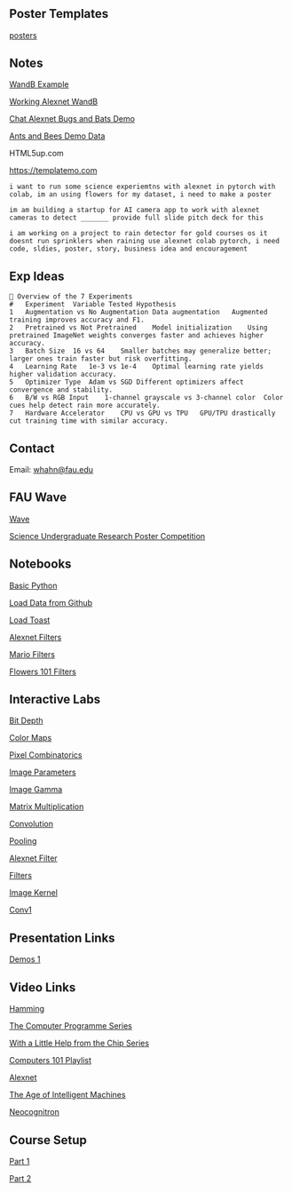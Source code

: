 
# 

## Poster Templates
[posters](https://docs.google.com/presentation/d/1KApspF0dONLI1OI_AxdJIxxbIYUQIWgA5-J120ChLQ8/edit?usp=sharing)


## Notes

[WandB Example](https://colab.research.google.com/drive/1KFuiY7BgBFRD5ooefZL5Rps0E-B-ww7V?usp=sharing)

[Working Alexnet WandB](https://colab.research.google.com/drive/15c97c5Gq4jkWFyFdUbA_Gi8tBoR1So2v?usp=sharing)

[Chat Alexnet Bugs and Bats Demo](https://chatgpt.com/share/69010c16-8434-800e-9c5e-04daebc59ebc)

[Ants and Bees Demo Data](https://drive.google.com/drive/folders/1Je_gRF8RnhszAAbQhw2IzqM2_7byPVtL?usp=sharing)


HTML5up.com

https://templatemo.com



```
i want to run some science experiemtns with alexnet in pytorch with colab, im an using flowers for my dataset, i need to make a poster
```

```
im am building a startup for AI camera app to work with alexnet cameras to detect _______ provide full slide pitch deck for this
```

```
i am working on a project to rain detector for gold courses os it doesnt run sprinklers when raining use alexnet colab pytorch, i need code, sldies, poster, story, business idea and encouragement
```

## Exp Ideas

```
🧪 Overview of the 7 Experiments
#	Experiment	Variable Tested	Hypothesis
1	Augmentation vs No Augmentation	Data augmentation	Augmented training improves accuracy and F1.
2	Pretrained vs Not Pretrained	Model initialization	Using pretrained ImageNet weights converges faster and achieves higher accuracy.
3	Batch Size	16 vs 64	Smaller batches may generalize better; larger ones train faster but risk overfitting.
4	Learning Rate	1e-3 vs 1e-4	Optimal learning rate yields higher validation accuracy.
5	Optimizer Type	Adam vs SGD	Different optimizers affect convergence and stability.
6	B/W vs RGB Input	1-channel grayscale vs 3-channel color	Color cues help detect rain more accurately.
7	Hardware Accelerator	CPU vs GPU vs TPU	GPU/TPU drastically cut training time with similar accuracy.
```




## Contact
Email: whahn@fau.edu

## FAU Wave
[Wave](https://www.fau.edu/innovation-and-business-development/fau-wave/fau-wave-competition/)

[Science Undergraduate Research Poster Competition](https://www.fau.edu/science/science-social/#comp)

## Notebooks

[Basic Python](https://colab.research.google.com/drive/1Foy5DVsjM9MeeAhPZWP5KVwc6aLeJCFj?usp=sharing)

[Load Data from Github](https://colab.research.google.com/drive/1ntd-gp2X1rplBODZOs1tAE-3BqqvxSS1?usp=sharing)

[Load Toast](https://colab.research.google.com/drive/1c2655ejRM5TOdkCdFnj9eUkaEyUQc-5H?usp=sharing)

[Alexnet Filters](https://colab.research.google.com/drive/12EDpdilYa8S6F0ZnhlGtdjulZIa50lFP?usp=sharing)

[Mario Filters](https://colab.research.google.com/drive/11PtYYEfOu4vxu3AzuzmC9T9b1VxBBfwf?usp=sharing)

[Flowers 101 Filters](https://colab.research.google.com/drive/1VnB-wwTwgjm4i1kDoIlgLdIu69j8iW9Y?usp=sharing)

## Interactive Labs
[Bit Depth](https://williamedwardhahn.github.io/MathData25/bit_depth.html)

[Color Maps](https://williamedwardhahn.github.io/MathData25/colors.html)

[Pixel Combinatorics](https://williamedwardhahn.github.io/MathData25/pixelcombo.html)

[Image Parameters](https://williamedwardhahn.github.io/MathData25/image1.html)

[Image Gamma](https://williamedwardhahn.github.io/MathData25/gamma.html)

[Matrix Multiplication](https://williamedwardhahn.github.io/MathData25/matrix_multiplication_lab.html)

[Convolution](https://williamedwardhahn.github.io/MathData25/Conv1_a.html)

[Pooling](https://williamedwardhahn.github.io/MathData25/pool.html)

[Alexnet Filter](https://williamedwardhahn.github.io/MathData25/alexnet.html)

[Filters](https://setosa.io/ev/image-kernels/#:~:text=An%20image%20kernel%20is%20a,important%20portions%20of%20an%20image.)

[Image Kernel](https://setosa.io/ev/image-kernels/)

[Conv1](https://colab.research.google.com/drive/1_IlVfU2u2AH0rb9n_yojHD85pG0dUr8f?usp=sharing)

## Presentation Links
[Demos 1](https://docs.google.com/document/d/1xf0PaTv_Pc2hxcHCOmVNEVzL_oX9RWF4T6JbAlzSiU8/edit?usp=sharing)


## Video Links
[Hamming](https://www.youtube.com/watch?v=AD4b-52jtos&list=PL2FF649D0C4407B30)

[The Computer Programme Series](https://clp.bbcrewind.co.uk/de37d97905d37f58038f2d7c8341ff4b)

[With a Little Help from the Chip Series](https://clp.bbcrewind.co.uk/e6cf9d36e23a3a0b8fd954cc96a0b361)

[Computers 101 Playlist](https://youtube.com/playlist?list=PLWmIsQcAzRkpFcFL0SLGO8ee7qSyAQT-Y&si=VnFTPAEwyRwat9DO)

[Alexnet](https://www.youtube.com/watch?v=AgkfIQ4IGaM)

[The Age of Intelligent Machines](https://www.youtube.com/watch?v=subiSt2Mf4Y)

[Neocognitron](https://www.youtube.com/watch?v=KAazjZoiCd0)



## Course Setup
[Part 1](https://github.com/williamedwardhahn/MathData25/blob/main/setup1.md)

[Part 2](https://github.com/williamedwardhahn/MathData25/blob/main/setup2.md)
